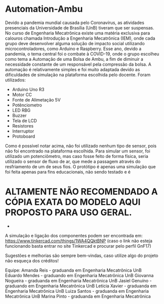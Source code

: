 # Automation-Ambu

  Devido a pandemia mundial causada pelo Coronavírus, as atividades presenciais da Universidade de Brasília (UnB) tiveram que ser suspensas. No curso de Engenharia Mecatrônica existe uma matéria exclusiva para calouros chamada Introdução a Engenharia Mecatrônica (IEM), onde cada grupo deve desenvolver alguma solução de impacto social utilizando microcontroladores, como Arduino e Raspberry. Esse ano, devido a pandemia, o tema central foi o combate à COVID-19, onde o grupo escolheu como tema a Automação de uma Bolsa de Ambu, a fim de diminuir a necessidade constante de um responsável pela compressão da bolsa.
  A automação é relativamente simples e foi muito adaptada devido as dificuldades de simulação na plataforma escolhida pelo docente. Foram utilizados:
  - Arduino Uno R3
  - Motor CC
  - Fonte de Alimetação 5V
  - Potênciometro
  - LED RBG
  - Buzzer
  - Tela de LCD
  - Resistores
  - Interruptor
  - Protoboard
  
  Como é possível notar acima, não foi utilizado nenhum tipo de sensor, pois não foi encontrado na plataforma escolhida. Para simular um sensor, foi utilizado um potenciômetro, mas caso fosse feito de forma física, seria utilizado o sensor de fluxo de ar, que mede a passagem através do resfriamento de um de seus fios. 
  O protótipo é apenas uma simulação que foi feita apenas para fins educacionais, não sendo testado e é
 # ALTAMENTE NÃO RECOMENDADO A CÓPIA EXATA DO MODELO AQUI PROPOSTO PARA USO GERAL.
  -
  A simulação e ligação dos componentes podem ser encontrada em:  https://www.tinkercad.com/things/1WA4QQktBNP (caso o link não esteja funcionando basta entrar no site Tinkercad e procurar pelo perfil GnF17)
  
  Sugestões e melhorias são sempre bem-vindas, caso utilize algo do projeto não esqueça dos créditos!
  
  Equipe:
  Amanda Reis - graduanda em Engenharia Mecatrônica UnB
  Eduardo Mendes - graduando em Engenharia Mecatrônica UnB
  Giovanna Nogueira - graduanda em Engenharia Mecatrônica UnB
  Jasiel Genuíno - graduando em Engenharia Mecatrônica UnB
  Letícia Xavier - graduanda em Engenharia Mecatrônica UnB
  Luiza Santos - graduanda em Engenharia Mecatrônica UnB
  Marina Pinto - graduanda em Engenharia Mecatrônica
  
